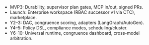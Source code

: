 - MVP3: Durability, supervisor plan gates, MCP in/out, signed PRs.
- Launch: Enterprise workspace (RBAC successor v1 via CTC), marketplace.
- Y2–3: DAC, congruence scoring, adapters (LangGraph/AutoGen).
- Y4–5: Policy DSL, compliance modes, scheduling/cluster.
- Y6–10: Universal runtime, congruence dashboard, cross-model arbitration.
